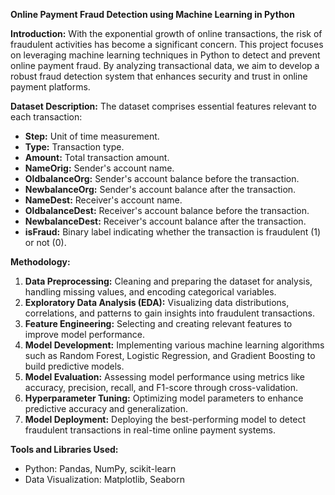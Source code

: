 **Online Payment Fraud Detection using Machine Learning in Python**

**Introduction:**
With the exponential growth of online transactions, the risk of fraudulent activities has become a significant concern. This project focuses on leveraging machine learning techniques in Python to detect and prevent online payment fraud. By analyzing transactional data, we aim to develop a robust fraud detection system that enhances security and trust in online payment platforms.

**Dataset Description:**
The dataset comprises essential features relevant to each transaction:
- **Step:** Unit of time measurement.
- **Type:** Transaction type.
- **Amount:** Total transaction amount.
- **NameOrig:** Sender's account name.
- **OldbalanceOrg:** Sender's account balance before the transaction.
- **NewbalanceOrg:** Sender's account balance after the transaction.
- **NameDest:** Receiver's account name.
- **OldbalanceDest:** Receiver's account balance before the transaction.
- **NewbalanceDest:** Receiver's account balance after the transaction.
- **isFraud:** Binary label indicating whether the transaction is fraudulent (1) or not (0).

**Methodology:**
1. **Data Preprocessing:** Cleaning and preparing the dataset for analysis, handling missing values, and encoding categorical variables.
2. **Exploratory Data Analysis (EDA):** Visualizing data distributions, correlations, and patterns to gain insights into fraudulent transactions.
3. **Feature Engineering:** Selecting and creating relevant features to improve model performance.
4. **Model Development:** Implementing various machine learning algorithms such as Random Forest, Logistic Regression, and Gradient Boosting to build predictive models.
5. **Model Evaluation:** Assessing model performance using metrics like accuracy, precision, recall, and F1-score through cross-validation.
6. **Hyperparameter Tuning:** Optimizing model parameters to enhance predictive accuracy and generalization.
7. **Model Deployment:** Deploying the best-performing model to detect fraudulent transactions in real-time online payment systems.

**Tools and Libraries Used:**
- Python: Pandas, NumPy, scikit-learn
- Data Visualization: Matplotlib, Seaborn
